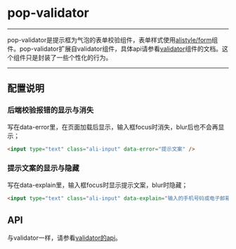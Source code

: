 # pop-validator

---

pop-validator是提示框为气泡的表单校验组件，表单样式使用[alistyle/form](https://github.com/alistyle/form)组件。pop-validator扩展自validator组件，具体api请参看[validator](http://aralejs.org/validator)组件的文档。这个组件只是封装了一些个性化的行为。

---

## 配置说明

### 后端校验报错的显示与消失
写在data-error里，在页面加载后显示，输入框focus时消失，blur后也不会再显示；
```html
<input type="text" class="ali-input" data-error="提示文案" />
```

### 提示文案的显示与隐藏
写在data-explain里，输入框focus时显示提示文案，blur时隐藏；
```html
<input type="text" class="ali-input" data-explain="输入的手机号码或电子邮箱将作为账户名。" />
```

## API
与validator一样，请参看[validator的api](http://aralejs.org/validator/docs/api.html)。
